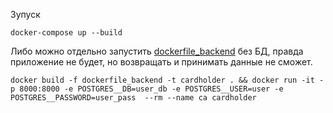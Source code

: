 Зупуск

```commandline
docker-compose up --build 
```

Либо можно отдельно запустить [dockerfile_backend](dockerfile_backend) без БД, правда приложение
не будет, но возвращать и принимать данные не сможет. 

```commandline
docker build -f dockerfile_backend -t cardholder . && docker run -it -p 8000:8000 -e POSTGRES__DB=user_db -e POSTGRES__USER=user -e POSTGRES__PASSWORD=user_pass  --rm --name ca cardholder 
```


